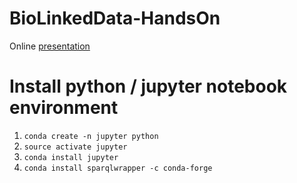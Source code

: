 # BioLinkedData-HandsOn

Online [presentation](https://htmlpreview.github.io/?https://github.com/albangaignard/BioLinkedData-HandsOn/blob/master/handsOn.html)

# Install python / jupyter notebook environment

1. `conda create -n jupyter python`
1. `source activate jupyter`
1. `conda install jupyter`
1. `conda install sparqlwrapper -c conda-forge`
